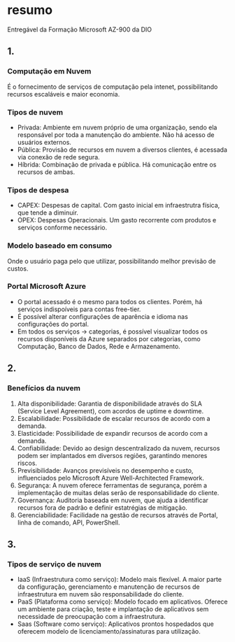 # resumo
Entregável da Formação Microsoft AZ-900 da DIO

## 1.
### Computação em Nuvem
É o fornecimento de serviços de computação pela intenet, possibilitando recursos escaláveis e maior economia.
### Tipos de nuvem
- Privada: Ambiente em nuvem próprio de uma organização, sendo ela responsável por toda a manutenção do ambiente. Não há acesso de usuários externos.
- Pública: Provisão de recursos em nuvem a diversos clientes, é acessada via conexão de rede segura.
- Híbrida: Combinação de privada e pública. Há comunicação entre os recursos de ambas.
### Tipos de despesa
- CAPEX: Despesas de capital. Com gasto inicial em infraestrutra física, que tende a diminuir.
- OPEX: Despesas Operacionais. Um gasto recorrente com produtos e serviços conforme necessário.
### Modelo baseado em consumo
Onde o usuário paga pelo que utilizar, possibilitando melhor previsão de custos.
### Portal Microsoft Azure
- O portal acessado é o mesmo para todos os clientes. Porém, há serviços indispoíveis para contas free-tier.
- É possível alterar configurações de aparência e idioma nas configurações do portal.
- Em todos os serviços -> categorias, é possível visualizar todos os recursos disponíveis da Azure separados por categorias, como Computação, Banco de Dados, Rede e Armazenamento.

## 2.
### Benefícios da nuvem
1. Alta disponibilidade: Garantia de disponibilidade através do SLA (Service Level Agreement), com acordos de uptime e downtime.
2. Escalabilidade: Possibilidade de escalar recursos de acordo com a demanda.
3. Elasticidade: Possibilidade de expandir recursos de acordo com a demanda.
4. Confiabilidade: Devido ao design descentralizado da nuvem, recursos podem ser implantados em diversos regiões, garantindo menores riscos.
5. Previsibilidade: Avanços previsíveis no desempenho e custo, influenciados pelo Microsoft Azure Well-Architected Framework.
6. Segurança: A nuvem oferece ferramentas de segurança, porém a implementação de muitas delas serão de responsabilidade do cliente.
7. Governança: Auditoria baseada em nuvem, que ajuda a identificar recursos fora de padrão e definir estatrégias de mitigação.
8. Gerenciabilidade: Facilidade na gestão de recursos através de Portal, linha de comando, API, PowerShell.

## 3.
### Tipos de serviço de nuvem
- IaaS (Infraestrutura como serviço): Modelo mais flexível. A maior parte da configuração, gerenciamento e manutenção de recursos de infraestrutura em nuvem são responsabilidade do cliente.
- PaaS (Plataforma como serviço): Modelo focado em aplicativos. Oferece um ambiente para criação, teste e implantação de aplicativos sem necessidade de preocupação com a infraestrutura.
- Saas (Software como serviço): Aplicativos prontos hospedados que oferecem modelo de licenciamento/assinaturas para utilização.
